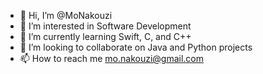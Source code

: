 - 👋 Hi, I’m @MoNakouzi
- 👀 I’m interested in Software Development
- 🌱 I’m currently learning Swift, C, and C++
- 💞️ I’m looking to collaborate on Java and Python projects
- 📫 How to reach me mo.nakouzi@gmail.com

<!---
MoNakouzi/MoNakouzi is a ✨ special ✨ repository because its `README.md` (this file) appears on your GitHub profile.
You can click the Preview link to take a look at your changes.
--->
